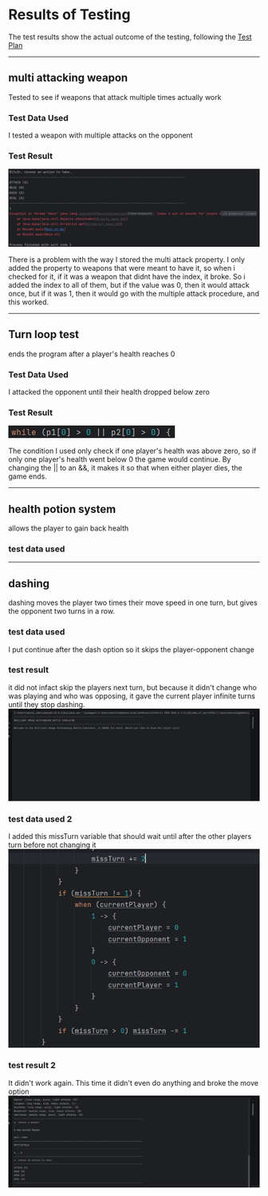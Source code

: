 # Results of Testing

The test results show the actual outcome of the testing, following the [Test Plan](test-plan.md)

---

## multi attacking weapon

Tested to see if weapons that attack multiple times actually work

### Test Data Used

I tested a weapon with multiple attacks on the opponent

### Test Result

![the multiple attack test.png](screenshots/multiAttackTest.png)

There is a problem with the way I stored the multi attack property. I only added the property to weapons that were meant to have it, so when i checked for it, if it was a weapon that didnt have the index, it broke. So i added the index to all of them, but if the value was 0, then it would attack once, but if it was 1, then it would go with the multiple attack procedure, and this worked.

---

## Turn loop test

ends the program after a player's health reaches 0

### Test Data Used

I attacked the opponent until their health dropped below zero

### Test Result

![turnLoopTest.png](screenshots/turnLoopTest.png)

The condition I used only check if one player's health was above zero, so if only one player's health went below 0 the game would continue. By changing the || to an &&, it makes it so that when either player dies, the game ends.

---

## health potion system

allows the player to gain back health

### test data used

---

## dashing

dashing moves the player two times their move speed in one turn, but gives the opponent two turns in a row.

### test data used

I put continue after the dash option so it skips the player-opponent change

### test result

it did not infact skip the players next turn, but because it didn't change who was playing and who was opposing, it gave the current player infinite turns until they stop dashing.
![dashTest.gif](screenshots/dashTest.gif)

### test data used 2

I added this missTurn variable that should wait until after the other players turn before not changing it
![dashTest2.png](screenshots/dashTest2.png)

### test result 2

It didn't work again. This time it didn't even do anything and broke the move option
![dashTest2.gif](screenshots/dashTest2.gif)